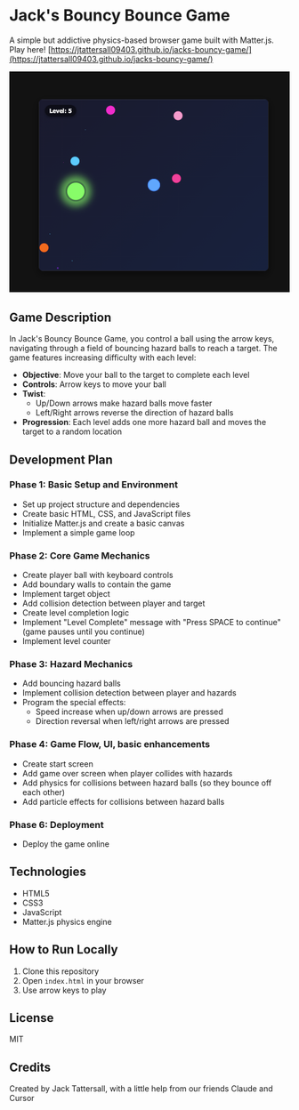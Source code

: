 # Jack's Bouncy Bounce Game

A simple but addictive physics-based browser game built with Matter.js. Play here! [https://jtattersall09403.github.io/jacks-bouncy-game/](https://jtattersall09403.github.io/jacks-bouncy-game/)

![Game Screenshot](assets/game-screenshot.png)

## Game Description

In Jack's Bouncy Bounce Game, you control a ball using the arrow keys, navigating through a field of bouncing hazard balls to reach a target. The game features increasing difficulty with each level:

- **Objective**: Move your ball to the target to complete each level
- **Controls**: Arrow keys to move your ball
- **Twist**: 
  - Up/Down arrows make hazard balls move faster
  - Left/Right arrows reverse the direction of hazard balls
- **Progression**: Each level adds one more hazard ball and moves the target to a random location

## Development Plan

### Phase 1: Basic Setup and Environment
- Set up project structure and dependencies
- Create basic HTML, CSS, and JavaScript files
- Initialize Matter.js and create a basic canvas
- Implement a simple game loop

### Phase 2: Core Game Mechanics
- Create player ball with keyboard controls
- Add boundary walls to contain the game
- Implement target object
- Add collision detection between player and target
- Create level completion logic
- Implement "Level Complete" message with "Press SPACE to continue" (game pauses until you continue)
- Implement level counter

### Phase 3: Hazard Mechanics
- Add bouncing hazard balls
- Implement collision detection between player and hazards
- Program the special effects:
  - Speed increase when up/down arrows are pressed
  - Direction reversal when left/right arrows are pressed

### Phase 4: Game Flow, UI, basic enhancements
- Create start screen
- Add game over screen when player collides with hazards
- Add physics for collisions between hazard balls (so they bounce off each other)
- Add particle effects for collisions between hazard balls

### Phase 6: Deployment
- Deploy the game online

## Technologies
- HTML5
- CSS3
- JavaScript
- Matter.js physics engine

## How to Run Locally
1. Clone this repository
2. Open `index.html` in your browser
3. Use arrow keys to play

## License
MIT

## Credits
Created by Jack Tattersall, with a little help from our friends Claude and Cursor
